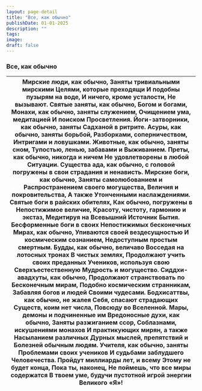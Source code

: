 ```yaml
---
layout: page-detail
title: "Все, как обычно"
publishDate: 01-01-2025
description: ""
tags:
image:
draft: false
---
```


### Все, как обычно

| Мирские люди, как обычно,  Заняты тривиальными мирскими  Целями, которые преходящи  И подобны пузырям на воде,  И ничего, кроме усталости,  Не вызывают.  Святые заняты, как обычно,  Богом и богами,  Монахи, как обычно, заняты служением,  Очищением ума, медитацией  И поиском Просветления.  Йоги-затворники, как обычно, заняты  Садханой в ритрите.  Асуры, как обычно, заняты борьбой,  Разборками, соперничеством,  Интригами и ловушками.  Животные, как обычно, заняты сном,  Тупостью, ленью, забавами и  Выживанием.  Преты, как обычно, никогда и ничем  Не удовлетворены  в любой  Ситуации.  Существа ада, как обычно, с головой  погружены  в свои страдания  и ненависть.  Мирские боги, как обычно,  Заняты самолюбованием и  Распространением своего могущества,  Величия и покровительства,  А также  Утонченными наслаждениями.  Святые боги в райских обителях,  Как обычно, погружены в  Непостижимое величие,  Красоту, чистоту, гармонию и экстаз,  Медитируя на Всевышний  Источник Бытия.  Бесформенные боги в своих  Непостижимых бесконечных  Мирах, как обычно,  Упиваются своей вездесущностью  И космическим сознанием,  Недоступным простым смертным.  Будды, как обычно, величаво  Восседая на лотосных тронах  В чистых землях,  Продолжают учить своих преданных  Учеников, используя свою  Сверхъестественную  Мудрость и могущество.  Сиддхи-авадхуты, как обычно,  Продолжают странствовать по  Бесконечным мирам,  Подобно космическим странникам,  Забавляя богов и людей  Своими чудесами.  Бодхисаттвы, как обычно, не жалея  Себя, спасают страдающих  Существ, коим нет числа,  Повсюду во Вселенной.  Мары, демоны и подчиненные им  Вредоносные духи, как обычно,  Заняты разжиганием ссор,  Соблазнами, искушениями монахов  И практикующих мирян, а также  Насыланием различных  Дурных мыслей, препятствий и  Болезней обычным людям.  Учителя, как обычно, заняты  Проблемами своих учеников  И судьбами заблудшего  Человечества.  Пройдут миллиарды лет, и всему  Этому не будет конца,  Пока ты, наконец,  Не поймешь, что все миры содержатся  В твоем уме, будучи пустотной  игрой энергии Великого «Я»! |
| ----------------------------------------------------------------------------------------------------------------------------------------------------------------------------------------------------------------------------------------------------------------------------------------------------------------------------------------------------------------------------------------------------------------------------------------------------------------------------------------------------------------------------------------------------------------------------------------------------------------------------------------------------------------------------------------------------------------------------------------------------------------------------------------------------------------------------------------------------------------------------------------------------------------------------------------------------------------------------------------------------------------------------------------------------------------------------------------------------------------------------------------------------------------------------------------------------------------------------------------------------------------------------------------------------------------------------------------------------------------------------------------------------------------------------------------------------------------------------------------------------------------------------------------------------------------------------------------------------------------------------------------------------------------------------------------------------------------------------------------------------------------------------------------------------------------------------------------------------------------------------------------------------------------------------------------------------------------------------------------------------------------------------------------------------------------------------------------------------------------------------------------------------------------- |
  
  
